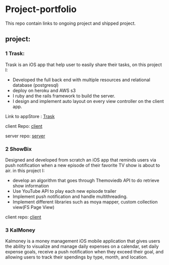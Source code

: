 # Project-portfolio

This repo contain links to ongoing project and shipped project.

## project:

### 1 Trask:

Trask is an iOS app that help user to easily share their tasks, on this project I:

* Developed the  full back end with multiple resources and relational database (postgresql)
* deploy on heroku and AWS s3  
* I ruby and the rails framework to build the server.
* I design and implement auto layout on every view controller on the client app.

Link to appStore : [Trask](https://itunes.apple.com/us/app/trask/id1364258920?mt=8)

client Repo:
[client](https://github.com/ShennyO/Chore-Client-Development)

server repo:
[server](https://github.com/ShennyO/ChorekeeperServer)

### 2 ShowBix

Designed and developed from scratch an iOS app that reminds users via push notification when a new episode of their favorite TV show is about to air. in this project I:
 * develop an algorithm that goes through Themoviedb API to do retrieve show information
 * Use YouTube API to play each new episode trailer
 * Implement push notification and handle multithreading.
 * Implement different libraries such as moya mapper, custom collection view(FS Page View)

 client repo:
 [client](https://github.com/yveslym/tv-show-manager)


 ### 3 KalMoney

Kalmoney is a money management iOS mobile application that gives users the ability to visualize and manage daily expenses on a calendar, set daily expense goals, receive a push notification when they exceed their goal, and allowing users to track their spendings by type, month, and location.
